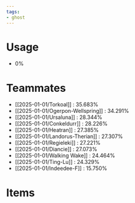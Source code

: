 ```yaml
---
tags:
- ghost
---
```

# Usage
- 0%
# Teammates
- [[2025-01-01/Torkoal]] : 35.683%
- [[2025-01-01/Ogerpon-Wellspring]] : 34.291%
- [[2025-01-01/Ursaluna]] : 28.344%
- [[2025-01-01/Conkeldurr]] : 28.226%
- [[2025-01-01/Heatran]] : 27.385%
- [[2025-01-01/Landorus-Therian]] : 27.307%
- [[2025-01-01/Regieleki]] : 27.221%
- [[2025-01-01/Diancie]] : 27.073%
- [[2025-01-01/Walking Wake]] : 24.464%
- [[2025-01-01/Ting-Lu]] : 24.329%
- [[2025-01-01/Indeedee-F]] : 15.750%
# Items